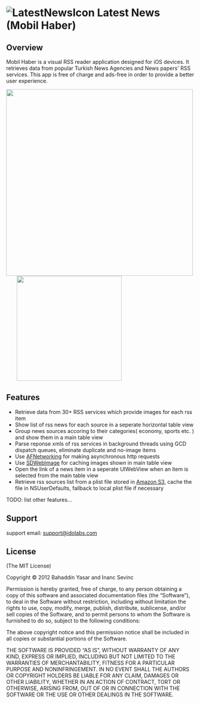 # <img src="https://raw.github.com/idolabs/LatestNews/master/icon_ipad.png" alt="LatestNewsIcon"> Latest News (Mobil Haber)


## Overview

Mobil Haber is a visual RSS reader application designed for iOS devices. It retrieves data from popular Turkish News Agencies 
and News papers' RSS services.
This app is free of charge and ads-free in order to provide a better user experience.

<img src="https://raw.github.com/idolabs/LatestNews/master/screenshots/ipad_2.jpg" width="500" />
&nbsp;&nbsp;&nbsp;&nbsp;&nbsp;&nbsp;
<img src="https://raw.github.com/idolabs/LatestNews/master/screenshots/ipad_1.jpg" width="281" />


## Features

 - Retrieve data from 30+ RSS services which provide images for each rss item
 - Show list of rss news for each source in a seperate horizontal table view
 - Group news sources accoring to their categories( economy, sports etc. ) and show them in a main table view
 - Parse reponse xmls of rss services in background threads using GCD dispatch queues, eliminate duplicate and no-image items
 - Use <a href="https://github.com/AFNetworking/AFNetworking">AFNetworking</a> for making asynchronous http requests 
 - Use <a href="https://github.com/rs/SDWebImage">SDWebImage</a> for caching images shown in main table view 
 - Open the link of a news item in a seperate UIWebView when an item is selected from the main table view
 - Retrieve rss sources list from a plist file stored in <a href="http://aws.amazon.com/s3/">Amazon S3</a>, cache the file in NSUserDefaults, fallback to local plist file if necessary

TODO: list other features...

## Support

support email: support@idolabs.com

## License

(The MIT License)

Copyright © 2012 Bahaddin Yasar and Inanc Sevinc

Permission is hereby granted, free of charge, to any person obtaining a copy of this software and associated documentation files (the “Software”), to deal in the Software without restriction, including without limitation the rights to use, copy, modify, merge, publish, distribute, sublicense, and/or sell copies of the Software, and to permit persons to whom the Software is furnished to do so, subject to the following conditions:

The above copyright notice and this permission notice shall be included in all copies or substantial portions of the Software.

THE SOFTWARE IS PROVIDED “AS IS”, WITHOUT WARRANTY OF ANY KIND, EXPRESS OR IMPLIED, INCLUDING BUT NOT LIMITED TO THE WARRANTIES OF MERCHANTABILITY, FITNESS FOR A PARTICULAR PURPOSE AND NONINFRINGEMENT. IN NO EVENT SHALL THE AUTHORS OR COPYRIGHT HOLDERS BE LIABLE FOR ANY CLAIM, DAMAGES OR OTHER LIABILITY, WHETHER IN AN ACTION OF CONTRACT, TORT OR OTHERWISE, ARISING FROM, OUT OF OR IN CONNECTION WITH THE SOFTWARE OR THE USE OR OTHER DEALINGS IN THE SOFTWARE.